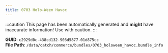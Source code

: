 ```yaml
---
title: 0703 Holo-Ween Havoc
---
```


:::caution
This page has been automatically generated and **might** have inaccurate information!
Use with caution.
:::

**GUID**: `c2929d0c-438cd132-903d5877-01d875cc`  
**File Path**: `/data/catch/commerce/bundles/0703_holoween_havoc.bundle_info`
